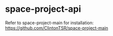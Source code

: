 # space-project-api
Refer to space-project-main for installation: 
https://github.com/ClintonTSR/space-project-main
